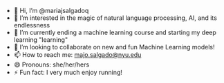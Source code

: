 - 👋 Hi, I’m @mariajsalgadoq
- 👀 I’m interested in the magic of natural language processing, AI, and its endlessness
- 🌱 I’m currently ending a machine learning course and starting my deep learning "learning"
- 💞️ I’m looking to collaborate on new and fun Machine Learning models!
- 📫 How to reach me: majo.salgado@nyu.edu
- 😄 Pronouns: she/her/hers
- ⚡ Fun fact: I very much enjoy running!

<!---
mariajsalgadoq/mariajsalgadoq is a ✨ special ✨ repository because its `README.md` (this file) appears on your GitHub profile.
You can click the Preview link to take a look at your changes.
--->
